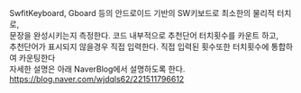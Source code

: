 SwfitKeyboard, Gboard 등의 안드로이드 기반의 SW키보드로 최소한의 물리적 터치로,</br>
문장을 완성시키는지 측정한다. 코드 내부적으로 추천단어 터치횟수를 카운트 하고,</br>
추천단어가 표시되지 않을경우 직접 입력한다. 직접 입력된 횟수또한 터치횟수에 통합하여 카운팅한다</br>
자세한 설명은 아래 NaverBlog에서 설명하도록 한다.</br>
https://blog.naver.com/wjdqls62/221511796612
